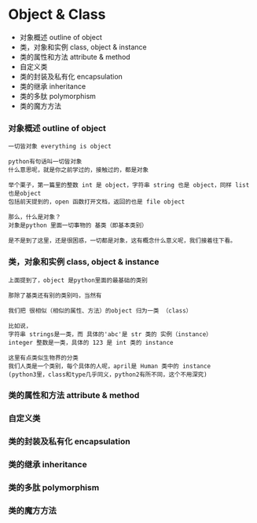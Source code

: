 # Object & Class

- 对象概述 outline of object
- 类，对象和实例 class, object & instance
- 类的属性和方法 attribute & method 
- 自定义类
- 类的封装及私有化 encapsulation
- 类的继承 inheritance
- 类的多肽 polymorphism
- 类的魔方方法

### 对象概述 outline of object

    一切皆对象 everything is object
    
    python有句话叫一切皆对象
    什么意思呢，就是你之前学过的，接触过的，都是对象
    
    举个栗子，第一篇里的整数 int 是 object，字符串 string 也是 object，同样 list 也是object 
    包括前天提到的，open 函数打开文档，返回的也是 file object
    
    那么，什么是对象？
    对象是python 里面一切事物的 基类（即基本类别）
    
    是不是到了这里，还是很困惑，一切都是对象，这有概念什么意义呢，我们接着往下看。
    

### 类，对象和实例 class, object & instance

    上面提到了，object 是python里面的最基础的类别
    
    那除了基类还有别的类别吗，当然有
    
    我们把 很相似（相似的属性、方法）的object 归为一类 （class）
    
    比如说，
    字符串 strings是一类，而 具体的'abc'是 str 类的 实例（instance）
    integer 整数是一类，具体的 123 是 int 类的 instance       
    
    这里有点类似生物界的分类
    我们人类是一个类别，每个具体的人呢，april是 Human 类中的 instance
    (python3里，class和type几乎同义，python2有所不同，这个不用深究)        
    

### 类的属性和方法 attribute & method 

### 自定义类

### 类的封装及私有化 encapsulation

### 类的继承 inheritance

### 类的多肽 polymorphism

### 类的魔方方法
